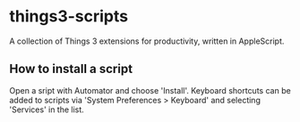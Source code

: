 # things3-scripts
A collection of Things 3 extensions for productivity, written in AppleScript.

## How to install a script
Open a sript with Automator and choose 'Install'. Keyboard shortcuts can be added to scripts via 'System Preferences > Keyboard' and selecting 'Services' in the list.
